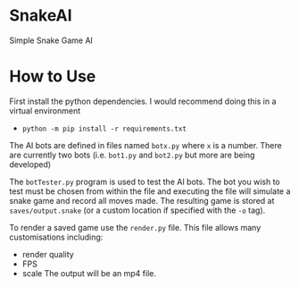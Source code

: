 # SnakeAI
Simple Snake Game AI

# How to Use
First install the python dependencies.
I would recommend doing this in a virtual environment
- `python -m pip install -r requirements.txt`

The AI bots are defined in files named `botx.py` where `x` is a number.
There are currently two bots (i.e. `bot1.py` and `bot2.py` but more are being developed)

The `botTester.py` program is used to test the AI bots.
The bot you wish to test must be chosen from within the file and executing the file will simulate a snake game and record all moves made.
The resulting game is stored at `saves/output.snake` (or a custom location if specified with the `-o` tag).

To render a saved game use the `render.py` file.
This file allows many customisations including:
- render quality
- FPS
- scale
The output will be an mp4 file.
